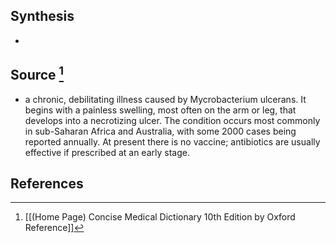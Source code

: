 ## Synthesis
- 
## Source [^1]
- a chronic, debilitating illness caused by Mycrobacterium ulcerans. It begins with a painless swelling, most often on the arm or leg, that develops into a necrotizing ulcer. The condition occurs most commonly in sub-Saharan Africa and Australia, with some 2000 cases being reported annually. At present there is no vaccine; antibiotics are usually effective if prescribed at an early stage.
## References

[^1]: [[(Home Page) Concise Medical Dictionary 10th Edition by Oxford Reference]]